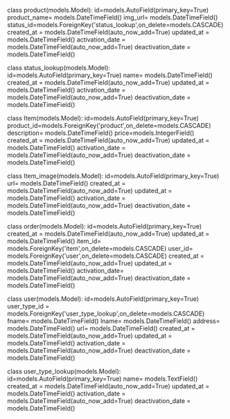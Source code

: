 class product(models.Model): 
    id=models.AutoField(primary_key=True)
    product_name= models.DateTimeField()
    img_url= models.DateTimeField()
    status_id=models.ForeignKey('status_lookup',on_delete=models.CASCADE)
    created_at = models.DateTimeField(auto_now_add=True)
    updated_at = models.DateTimeField()
    activation_date = models.DateTimeField(auto_now_add=True)
    deactivation_date = models.DateTimeField()

class status_lookup(models.Model): 
    id=models.AutoField(primary_key=True)
    name= models.DateTimeField()
    created_at = models.DateTimeField(auto_now_add=True)
    updated_at = models.DateTimeField()
    activation_date = models.DateTimeField(auto_now_add=True)
    deactivation_date = models.DateTimeField()

class Item(models.Model): 
    id=models.AutoField(primary_key=True)
    product_id=models.ForeignKey('product',on_delete=models.CASCADE)
    description= models.DateTimeField()
    price=models.IntegerField()
    created_at = models.DateTimeField(auto_now_add=True)
    updated_at = models.DateTimeField()
    activation_date = models.DateTimeField(auto_now_add=True)
    deactivation_date = models.DateTimeField()

class Item_image(models.Model): 
    id=models.AutoField(primary_key=True)
    url= models.DateTimeField()
    created_at = models.DateTimeField(auto_now_add=True)
    updated_at = models.DateTimeField()
    activation_date = models.DateTimeField(auto_now_add=True)
    deactivation_date = models.DateTimeField()

class order(models.Model): 
    id=models.AutoField(primary_key=True)
    created_at = models.DateTimeField(auto_now_add=True)
    updated_at = models.DateTimeField()
    item_id= models.ForeignKey('item',on_delete=models.CASCADE)
    user_id= models.ForeignKey('user',on_delete=models.CASCADE)
    created_at = models.DateTimeField(auto_now_add=True)
    updated_at = models.DateTimeField()
    activation_date= models.DateTimeField(auto_now_add=True)
    deactivation_date = models.DateTimeField()

class user(models.Model): 
    id=models.AutoField(primary_key=True)
    user_type_id = models.ForeignKey('user_type_lookup',on_delete=models.CASCADE)
    fname= models.DateTimeField()
    lname= models.DateTimeField()
    address= models.DateTimeField()
    url= models.DateTimeField()
    created_at = models.DateTimeField(auto_now_add=True)
    updated_at = models.DateTimeField()
    activation_date = models.DateTimeField(auto_now_add=True)
    deactivation_date = models.DateTimeField()

class user_type_lookup(models.Model): 
    id=models.AutoField(primary_key=True)
    name= models.TextField()
    created_at = models.DateTimeField(auto_now_add=True)
    updated_at = models.DateTimeField()
    activation_date = models.DateTimeField(auto_now_add=True)
    deactivation_date = models.DateTimeField()
